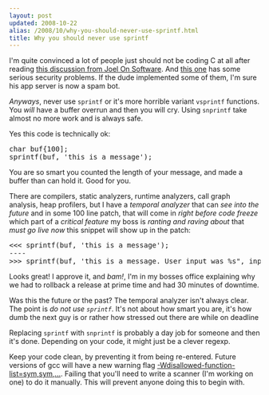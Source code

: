 ```yaml
---
layout: post
updated: 2008-10-22
alias: /2008/10/why-you-should-never-use-sprintf.html
title: Why you should never use sprintf
---
```

<p>
I'm quite convinced a lot of people just should not be coding C at all after reading <a href="http://discuss.joelonsoftware.com/default.asp?joel.3.681534.37">this discussion from Joel On Software</a>.   And <a href="http://discuss.fogcreek.com/joelonsoftware3/default.asp?cmd=show&ixPost=91333&ixReplies=17">this one</a> has some serious security problems.   If the dude implemented some of them, I'm sure his app server is now a spam bot.
</p>

<p><i>Anyways</i>, never use <code>sprintf</code> or it's more horrible variant <code>vsprintf</code> functions.  You <i>will</i> have a buffer overrun and then you will cry.  Using <code>snprintf</code> take almost no more work and is always safe.</p>

<p>Yes this code is technically ok: </p>

<pre>
char buf&#123;100];
sprintf(buf, 'this is a message');
</pre>

<p> You are so smart you counted the length of your message, and made a buffer than can hold it.  Good for you.</p>

<p>There are compilers, static analyzers, runtime analyzers, call graph analysis, heap profilers, but I have a <i>temporal analyzer</i> that can <i>see into the future</i> and in some 100 line patch, that will come in <i>right before code freeze</i> which part of a <i>critical feature</i> my boss is <i>ranting and raving about</i> that <i>must go live now</i> this snippet will show up in the patch:
</p>

<pre>
&lt;&lt;&lt; sprintf(buf, 'this is a message');
----
&gt;&gt;&gt; sprintf(buf, 'this is a message. User input was %s", input);
</pre>

<p>Looks great! I approve it, and <i>bam!</i>, I'm in my bosses office explaining why we had to rollback a release at prime time and had 30 minutes of downtime.</p>

<p>Was this the future or the past?  The temporal analyzer isn't always clear.  The point is <i>do not use <code>sprintf</code></i>.  It's not about how smart you are, it's how dumb the next guy is or rather how stressed out there are while on deadline</p>

<p>Replacing <code>sprintf</code> with <code>snprintf</code> is probably a day job for someone and then it's done.  Depending on your code, it might just be a clever regexp.</p>

<p>Keep your code clean, by preventing it from being re-entered. Future versions of gcc will have a new warning flag <a href="http://gcc.gnu.org/onlinedocs/gcc/Warning-Options.html#Warning-Options">-Wdisallowed-function-list=sym,sym,...</a>.  Failing that you'll need to write a scanner (I'm working on one) to do it manually.  This will prevent anyone doing this to begin with.
</p>